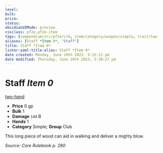 ```yaml
---
level:
bulk:
price:
status:
obsidianUIMode: preview
cssclass: pf2e,pf2e-item
tags: [compendium/src/pf2e/crb, item/category/weapon/simple, trait/two-hand-d8]
aliases: [Staff *Item 0*, "Staff"]
title: Staff *Item 0*
linter-yaml-title-alias: Staff *Item 0*
date created: Monday, June 19th 2023, 5:15:11 pm
date modified: Thursday, June 29th 2023, 5:30:27 pm
---
```


# Staff *Item 0*

[two-hand <d8>](rules/traits/two-hand.md)  

- **Price** 0 gp
- **Bulk** 1
- **Damage** `1d4` B
- **Hands** 1
- **Category** Simple; **Group** Club

This long piece of wood can aid in walking and deliver a mighty blow.

*Source: Core Rulebook p. 280*
